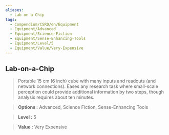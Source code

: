 ```yaml
---
aliases:
  - Lab on a Chip
tags:
  - Compendium/CSRD/en/Equipment
  - Equipment/Advanced
  - Equipment/Science-Fiction
  - Equipment/Sense-Enhancing-Tools
  - Equipment/Level/5
  - Equipment/Value/Very-Expensive
---
```

  
    
## Lab-on-a-Chip    
    
>Portable 15 cm (6 inch) cube with many inputs and readouts (and network connections). Eases any research task where small-scale perception could provide additional information by two steps, though analysis requires about ten minutes.    
> **Options :** Advanced, Science Fiction, Sense-Enhancing Tools    
> **Level :** 5    
> **Value :** Very Expensive